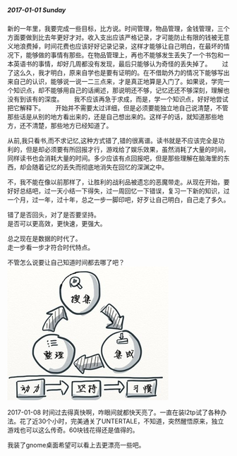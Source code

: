 ##### 2017-01-01 Sunday
新的一年里，我要完成一些目标，比方说。时间管理，物品管理，金钱管理，三个方面要做到比去年更好才对。收入支出应该严格记录，才可能防止有限的钱被无意义地浪费掉，时间花费也应该好好记录记录，这样才能够让自己明白，在最坏的情况下，能够做的事情有那些。在物品管理上，再也不能够发生丢失了一个书包和一本英语书的事情，却好几周都没有发现，最后只能够认为奇怪的丢失掉了。　　
过了这么久，我才明白，原来自学也是要有证明的。在不借助外力的情况下能够写出来自己的认识，能够说一说一二三点来，才是真正地算是入门了。如果说，学完一个知识点，却不能够用自己的话阐述，那说明还不够，记忆还还不够深刻，理解也没有到该有的深度。　　
我不应该再急于求成，而是，学一个知识点，好好地尝试把它解释下。　　
开始并不需要太过详细，但是必须要能独立地自己说清楚，不管那些话是从别的地方看出来的，还是自己想出来的。这样子的话，就知道那些地方，还不清楚，那些地方已经知道了。　　

从前,我只看书,而不求记忆,这种方式错了,错的很离谱。读书就是不应该完全是功利的，但是却必须要有所回报才行，游戏给了娱乐效果，虽然消耗了大量的时间，同样读书也会消耗大量的时间。多少应该有点回报吧，但是那些理解在脑海里的东西，却会随着记忆的丢失而彻底地消失在回忆的深渊之中。  

不，我不能在像以前那样了，让胜利的战利品被遗忘的恶魔带走。从现在开始，要好好总结吧，过一天小结一下得失，过一周回忆一下错误，复习一下新的知识，过一个月，过一年，过十年，总之一步一脚印吧，好歹让自己明白，自己走了多久。  

错了是否回头，对了是否要坚持。  
是否可以更高效，更快速，更强大。

总之现在是数据的时代了。  
走一步看一步才符合时代特点。  

不管怎么说要让自己知道时间都去哪了吧？
![search-save](/images/others/search-save.jpg)


2017-01-08
时间过去得真快啊，咋眼间就都快天亮了。一直在装l2tp试了各种办法。花了近30个小时，完美通关了UNTERTALE，不知道，突然醒悟原来，独立游戏也可以这么传奇。60块钱花得还是值得的。

我装了gnome桌面希望可以看上去更漂亮一些吧。



